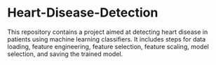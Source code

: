# Heart-Disease-Detection
This repository contains a project aimed at detecting heart disease in patients using machine learning classifiers. It includes steps for data loading, feature engineering, feature selection, feature scaling, model selection, and saving the trained model.
